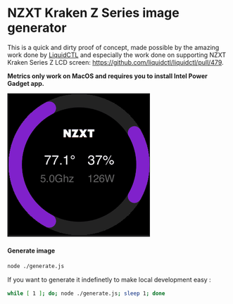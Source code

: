 # NZXT Kraken Z Series image generator

This is a quick and dirty proof of concept, made possible by the amazing work done by [LiquidCTL](https://github.com/liquidctl/liquidctl) and especially the work done on supporting NZXT Kraken Series Z LCD screen: https://github.com/liquidctl/liquidctl/pull/479.

**Metrics only work on MacOS and requires you to install Intel Power Gadget app.**

![generated.gif](/images/example.gif)

#### Generate image

```sh
node ./generate.js
```

If you want to generate it indefinetly to make local development easy :

```sh
while [ 1 ]; do; node ./generate.js; sleep 1; done
```
